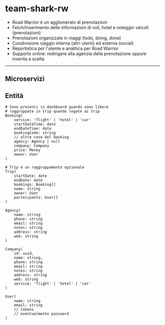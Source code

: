 # team-shark-rw

- Road Warrior è un agglomerato di prenotazioni
- Fetch/inserimento delle informazioni di voli, hotel e noleggio veicoli (prenotazioni)
- Prenotazioni organizzate in viaggi (todo, doing, done)
- Condivisione viaggio interna (altri utenti) ed esterna (social)
- Reportistica per l'utente e analitica per Road Warrior
- Supporto online: redirigere alla agenzia della prenotazione oppure inserita a scelta

---

## Microservizi

## Entità

```
# Sono presenti in dashboard quando sono libere
# raggruppate in trip quando legate ai trip
Booking(
    service: 'flight' | 'hotel' | 'car'
    startDateTime: date
    endDateTime: date
    bookingCode: string
    // altre cose del booking
    agency: Agency | null
    company: Company
    price: Money
    owner: User
)

# Trip è un raggruppamento opzionale
Trip(
    startDate: date
    endDate: date
    bookings: Booking[]
    name: string
    owner: User
    partecipants: User[]
)

Agency(
    name: string
    phone: string
    email: string
    notes: string
    address: string
    web: string
)

Company(
    id: uuid,
    name: string,
    phone: string
    email: string
    notes: string
    address: string
    web: string
    service: 'flight' | 'hotel' | 'car'
)

User(
    name: string
    email: string
    // tokens
    // eventualmente password
)
```

